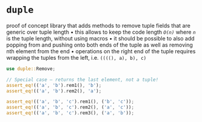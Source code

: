 # `duple`

proof of concept library that adds methods to remove tuple fields that are generic over tuple length • this allows to keep the code length *`O(n)`* where *`n`* is the tuple length, without using macros • it should be possible to also add popping from and pushing onto both ends of the tuple as well as removing nth element from the end • operations on the right end of the tuple requires wrapping the tuples from the left, i.e. `((((), a), b), c)`

```rust
use duple::Remove;

// Special case — returns the last element, not a tuple!
assert_eq!(('a', 'b').rem1(), 'b');
assert_eq!(('a', 'b').rem2(), 'a');

assert_eq!(('a', 'b', 'c').rem1(), ('b', 'c'));
assert_eq!(('a', 'b', 'c').rem2(), ('a', 'c'));
assert_eq!(('a', 'b', 'c').rem3(), ('a', 'b'));
```
